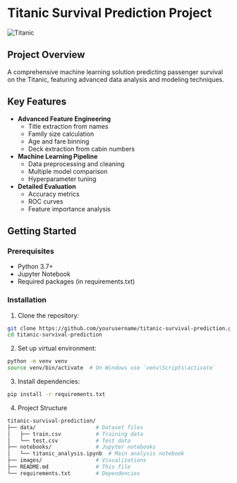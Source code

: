 # Titanic Survival Prediction Project

![Titanic](https://upload.wikimedia.org/wikipedia/commons/thumb/f/fd/RMS_Titanic_3.jpg/600px-RMS_Titanic_3.jpg)

##  Project Overview
A comprehensive machine learning solution predicting passenger survival on the Titanic, featuring advanced data analysis and modeling techniques.

##  Key Features
- **Advanced Feature Engineering**
  - Title extraction from names
  - Family size calculation
  - Age and fare binning
  - Deck extraction from cabin numbers
- **Machine Learning Pipeline**
  - Data preprocessing and cleaning
  - Multiple model comparison
  - Hyperparameter tuning
- **Detailed Evaluation**
  - Accuracy metrics
  - ROC curves
  - Feature importance analysis

##  Getting Started

### Prerequisites
- Python 3.7+
- Jupyter Notebook
- Required packages (in requirements.txt)

### Installation
1. Clone the repository:
```bash
git clone https://github.com/yourusername/titanic-survival-prediction.git
cd titanic-survival-prediction

```
2. Set up virtual environment: 
```bash
python -m venv venv
source venv/bin/activate  # On Windows use `venv\Scripts\activate`

```
3. Install dependencies: 
```bash
pip install -r requirements.txt

```
4.  Project Structure
```bash
titanic-survival-prediction/
├── data/                   # Dataset files
│   ├── train.csv           # Training data
│   └── test.csv            # Test data
├── notebooks/              # Jupyter notebooks
│   └── titanic_analysis.ipynb  # Main analysis notebook
├── images/                 # Visualizations
├── README.md               # This file
└── requirements.txt        # Dependencies

```

